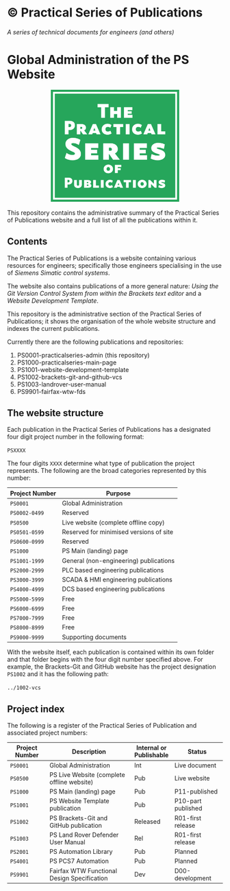 # &copy; Practical Series of Publications

###### A series of technical documents for engineers (and others)

# Global Administration of the PS Website

<p align="center">
    <img width="300px" src="0-0201-repository-information/01-images/logo-lrg-min.png">
</p>
This repository contains the administrative summary of the Practical Series of Publications website and a full list of all the publications within it.

## Contents

The Practical Series of Publications is a website containing various resources for engineers; specifically those engineers specialising in the use of *Siemens Simatic control systems*.

The website also contains publications of a more general nature: *Using the Git Version Control System from within the Brackets text editor* and a *Website Development Template*.

This repository is the administrative section of the Practical Series of Publications; it shows the organisation of the whole website structure and indexes the current publications.

Currently there are the following publications and repositories:

1.  PS0001-practicalseries-admin (this repository)
2.	PS1000-practicalseries-main-page
3.	PS1001-website-development-template
4.	PS1002-brackets-git-and-github-vcs
5.  PS1003-landrover-user-manual
6.  PS9901-fairfax-wtw-fds

## The website structure

Each publication in the Practical Series of Publications has a designated four digit project number in the following format:

```PSXXXX```

The four digits ```XXXX``` determine what type of publication the project represents. The following are the broad categories represented by this number:


| Project Number    | Purpose
| ----------------- | --------------------------------------
| ```PS0001```      | Global Administration
| ```PS0002-0499``` | Reserved
| ```PS0500```      | Live website (complete offline copy)
| ```PS0501-0599``` | Reserved for minimised versions of site
| ```PS0600-0999``` | Reserved
| ```PS1000```      | PS Main (landing) page
| ```PS1001-1999``` | General (non-engineering) publications
| ```PS2000-2999``` | PLC based engineering publications
| ```PS3000-3999``` | SCADA & HMI engineering publications
| ```PS4000-4999``` | DCS based engineering publications
| ```PS5000-5999``` | Free
| ```PS6000-6999``` | Free
| ```PS7000-7999``` | Free
| ```PS8000-8999``` | Free
| ```PS9000-9999``` | Supporting documents

With the website itself, each publication is contained within its own folder and that folder begins with the four digit number specified above. For example, the Brackets-Git and GitHub website has the project designation ```PS1002``` and it has the following path:

```../1002-vcs```

## Project index

The following is a register of the Practical Series of Publication and associated project numbers:

| Project Number    | Description                                 | Internal or <br> Publishable | Status
| ----------------- | ------------------------------------------- | ---------------------------- | ------
| ```PS0001```      | Global Administration                       | Int                          | Live document
| ```PS0500```      | PS Live Website (complete offline website)  | Pub                          | Live website
| ```PS1000```      | PS Main (landing) page                      | Pub                          | P11-published
| ```PS1001```      | PS Website Template publication             | Pub                          | P10-part published
| ```PS1002```      | PS Brackets-Git and GitHub publication      | Released                     | R01-first release
| ```PS1003```      | PS Land Rover Defender User Manual          | Rel                          | R01-first release
| ```PS2001```      | PS Automation Library                       | Pub                          | Planned
| ```PS4001```      | PS PCS7 Automation                          | Pub                          | Planned
| ```PS9901```      | Fairfax WTW Functional Design Specification | Dev                          | D00-development
